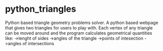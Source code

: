 # python_triangles
Python based triangle geometry problems solver.
A python based webpage that gives two triangles for users to play with. 
Each vertex of any triangle can be moved around and the program calculates geometrical quantities like:
->lenght of sides
->angles of the triangle 
->points of intesection
->angles of intersections 
